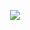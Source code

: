 
</p>
<div align="center">
   <a href="https://discord.com/users/852650264392761355" target="_blank">
      <img src="https://lanyard-profile-readme.vercel.app/api/852650264392761355">
   </a>
</div>
